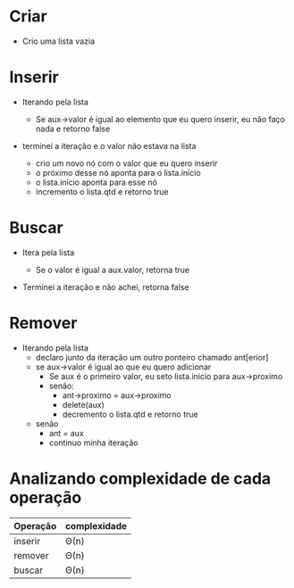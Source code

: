 # Criar

- Crio uma lista vazia

# Inserir

- Iterando pela lista
    - Se aux->valor é igual ao elemento que eu quero inserir, eu não faço nada e retorno false

- terminei a iteração e o valor não estava na lista
    - crio um novo nó com o valor que eu quero inserir
    - o próximo desse nó aponta para o lista.inicio
    - o lista.inicio aponta para esse nó
    - incremento o lista.qtd e retorno true

# Buscar

- Itera pela lista
    - Se o valor é igual a aux.valor, retorna true

- Terminei a iteração e não achei, retorna false

# Remover

- Iterando pela lista
    - declaro junto da iteração um outro ponteiro chamado ant[erior]
    - se aux->valor é igual ao que eu quero adicionar
        - Se aux é o primeiro valor, eu seto lista.inicio para aux->proximo
        - senão:
            - ant->proximo = aux->proximo
            - delete(aux)
            - decremento o lista.qtd e retorno true
    - senão
        - ant = aux
        - continuo minha iteração

# Analizando complexidade de cada operação

| Operação | complexidade |
| -------- | ------------ |
| inserir  | Θ(n)         |
| remover  | Θ(n)         |
| buscar   | Θ(n)         |

